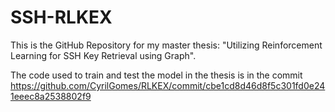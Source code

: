 # SSH-RLKEX

This is the GitHub Repository for my master thesis: "Utilizing Reinforcement Learning for SSH Key Retrieval using Graph".

The code used to train and test the model in the thesis is in the commit https://github.com/CyrilGomes/RLKEX/commit/cbe1cd8d46d8f5c301fd0e241eeec8a2538802f9
